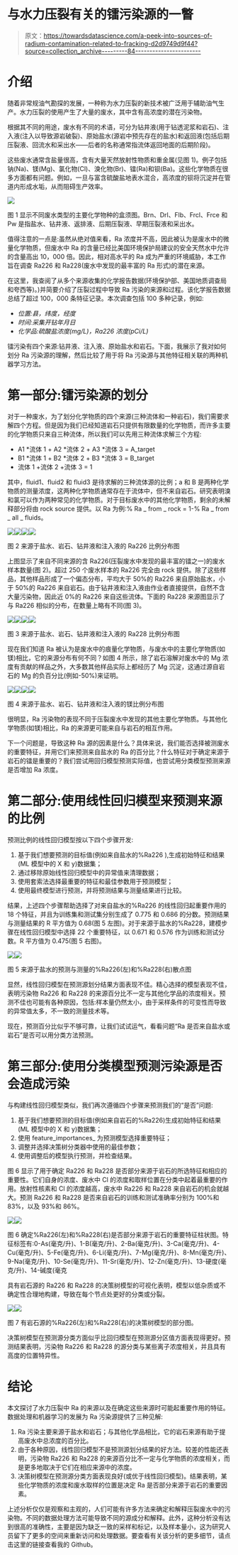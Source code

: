 # 与水力压裂有关的镭污染源的一瞥

> 原文：<https://towardsdatascience.com/a-peek-into-sources-of-radium-contamination-related-to-fracking-d2d9749d9f44?source=collection_archive---------84----------------------->

# 介绍

随着非常规油气勘探的发展，一种称为水力压裂的新技术被广泛用于辅助油气生产。水力压裂的使用产生了大量的废水，其中含有高浓度的潜在污染物。

根据其不同的用途，废水有不同的术语，可分为钻井液(用于钻透泥浆和岩石)、注入液(注入以导致源岩破裂)、原始盐水(源岩中预先存在的盐水)和返回液(包括后期压裂液、回流水和采出水——后者的名称通常指流体返回地面的后期阶段)。

这些废水通常含盐量很高，含有大量天然放射性物质和重金属(见图 1)。例子包括钠(Na)、镁(Mg)、氯化物(Cl)、溴化物(Br)、镭(Ra)和钡(Ba)。这些化学物质在很多方面都有问题。例如，一旦与富含硫酸盐地表水混合，高浓度的钡将沉淀并在管道内形成水垢，从而阻碍生产效率。

![](img/41faa2b47be8590938303da08b66c30b.png)

图 1 显示不同废水类型的主要化学物种的盒须图。Brn、Drl、Flb、Frcl、Frce 和 Pw 是指盐水、钻井液、返排液、后期压裂液、早期压裂液和采出水。

值得注意的一点是:虽然从绝对值来看，Ra 浓度并不高，因此被认为是废水中的微量化学物质，但废水中 Ra 的含量已经比美国环境保护局建议的安全天然水中允许的含量高出 10，000 倍。因此，相对高水平的 Ra 成为严重的环境威胁，本工作旨在调查 Ra226 和 Ra228(废水中发现的最丰富的 Ra 形式)的潜在来源。

在这里，我查阅了从多个来源收集的化学报告数据(环境保护部、美国地质调查局和夸西等)。)并简要介绍了压裂过程中导致 Ra 污染的来源和过程。该化学报告数据总结了超过 100，000 条特征记录。本次调查包括 100 多种记录，例如:

*   *位置:县，纬度，经度*
*   *时间:采集开钻年月日*
*   *化学品:硫酸盐浓度(mg/L)，Ra226 浓度(pCi/L)*

镭污染有四个来源:钻井液、注入液、原始盐水和岩石。下面，我展示了我对如何划分 Ra 污染源的理解，然后比较了用于将 Ra 污染源与其他特征相关联的两种机器学习方法。

# 第一部分:镭污染源的划分

对于一种废水，为了划分化学物质的四个来源(三种流体和一种岩石)，我们需要求解四个方程。但是因为我们已经知道岩石只提供有限数量的化学物质，而许多主要的化学物质只来自三种流体，所以我们可以先用三种流体求解三个方程:

*   A1 *流体 1 + A2 *流体 2 + A3 *流体 3 = A_target
*   B1 *流体 1 + B2 *流体 2 + B3 *流体 3 = B_target
*   流体 1 +流体 2 +流体 3 = 1

其中，fluid1、fluid2 和 fluid3 是待求解的三种流体源的比例；a 和 B 是两种化学物质的测量浓度，这两种化学物质通常存在于流体中，但不来自岩石。研究表明溴和氯可以作为两种常见的化学物质。对于目标废水中的其他化学物质，剩余的未解释部分将由 rock source 提供。以 Ra 为例:% Ra _ from _ rock = 1-% Ra _ from _ all _ fluids。

![](img/af09b61e2c468f1d6f8f76e58d3987bf.png)![](img/019aa92a9b3b38e3e688322e4049ca49.png)![](img/2d0543aa330cf915f6c23b3afcfbe648.png)![](img/6003d2b03fa334f787e86c82f7ea9af0.png)

图 2 来源于盐水、岩石、钻井液和注入液的 Ra226 比例分布图

上图显示了来自不同来源的含 Ra226(压裂废水中发现的最丰富的镭之一)的废水样本数量(图 2)。超过 250 个废水样本的 Ra226 完全由 rock 提供。除了这些样品，其他样品形成了一个偏态分布，平均大于 50%的 Ra226 来自原始盐水，小于 50%的 Ra226 来自岩石。由于钻井液和注入液由作业者直接提供，自然不含大量污染物，因此近 0%的 Ra226 来自这些流体。下面的 Ra228 来源图显示了与 Ra226 相似的分布，在数量上略有不同(图 3)。

![](img/f092d119a83705a272f56e14e1782c1b.png)![](img/24979954d604670f35136875559bf07d.png)![](img/341d704a6be0fab2becb62fbc7bda857.png)![](img/988ea34938875175bbc3047ff3fe25b4.png)

图 3 来源于盐水、岩石、钻井液和注入液的 Ra228 比例分布图

现在我们知道 Ra 被认为是废水中的痕量化学物质，与废水中的主要化学物质(如镁)相比，它的来源分布有何不同？如图 4 所示，除了岩石溶解对废水中的 Mg 浓度有贡献的样品之外，大多数其他样品实际上都经历了 Mg 沉淀，这通过源自岩石的 Mg 的负百分比(例如-50%)来证明。

![](img/60769a7506c82d982a01837f2b0c1342.png)![](img/9a9aef00d1689186768ea447381efc78.png)![](img/26f9ef7031df0cce59f8813a5d8c6615.png)![](img/27069d7b25cf9b711e9b5afff40e643c.png)

图 4 来源于盐水、岩石、钻井液和注入液的镁比例分布图

很明显，Ra 污染物的表现不同于压裂废水中发现的其他主要化学物质。与其他化学物质(如镁)相比，Ra 的来源更可能来自与岩石的相互作用。

下一个问题是，导致这种 Ra 源的因素是什么？具体来说，我们能否选择被测废水的重要特征，并用它们来预测来自盐水的 Ra 的百分比？什么特征对于确定来源于岩石的镭是重要的？我们尝试用回归模型预测实际值，也尝试用分类模型预测来源是否增加 Ra 浓度。

# 第二部分:使用线性回归模型来预测来源的比例

预测比例的线性回归模型按以下四个步骤开发:

1.  基于我们想要预测的目标值(例如来自盐水的%Ra226 ),生成初始特征和结果(ML 模型中的 X 和 y)数据集；
2.  通过移除原始线性回归模型中的异常值来清理数据；
3.  使用套索法选择最重要的特征和最佳参数用于预测模型；
4.  使用最终模型进行预测，并将预测结果与测量结果进行比较。

结果，上述四个步骤帮助选择了对来自盐水的%Ra226 的线性回归起重要作用的 18 个特征，并且为训练集和测试集分别生成了 0.775 和 0.686 的分数。预测结果与测量结果的 R 平方值为 0.68(图 5 左图)。对于来源于盐水的%Ra228，建模步骤在线性回归模型中选择 22 个重要特征，以 0.671 和 0.576 作为训练和测试分数。R 平方值为 0.475(图 5 右图)。

![](img/aa91de30664674abad97ab2ab2231042.png)![](img/ecc64de26170f96f47a2788e2f7052b5.png)

图 5 来源于盐水的预测与测量的%Ra226(左)和%Ra228(右)散点图

显然，线性回归模型在预测源划分结果方面表现不佳。精心选择的模型表现不佳，表明污染物 Ra226 和 Ra228 的来源百分比不一定与其他化学品的浓度相关。预测不佳也可能有各种原因，包括:样本量仍然太小，由于采样条件的可变性而导致的异常值太多，不一致的测量技术等。

现在，预测百分比似乎不够可靠，让我们试试运气，看看问题“Ra 是否来自盐水或岩石”是否可以用分类方法预测。

# 第三部分:使用分类模型预测污染源是否会造成污染

与构建线性回归模型类似，我们再次遵循四个步骤来预测我们的“是否”问题:

1.  基于我们想要预测的目标值(例如来自岩石的%Ra226)生成初始特征和结果(ML 模型中的 X 和 y)数据集；
2.  使用 feature_importances_ 为预测模型选择重要特征；
3.  调整并选择决策树分类器中使用的最佳参数；
4.  使用调整后的模型执行预测，并检查结果。

图 6 显示了用于确定 Ra226 和 Ra228 是否部分来源于岩石的所选特征和相应的重要性。它们自身的浓度、废水中 Cl 的浓度和取样位置在分类中起着最重要的作用。放射性核素和 Cl 的浓度越高，废水中 Ra226 和 Ra228 来自岩石的机会就越大。预测 Ra226 和 Ra228 是否来自岩石的训练和测试准确率分别为 100%和 83%，以及 93%和 86%。

![](img/51c29f807800ea38efd98ce8e60934b3.png)![](img/6c23d47d8772fa1f55a055c32f2d4fce.png)

图 6 确定%Ra226(左)和%Ra228(右)是否部分来源于岩石的重要特征柱状图。特征标签有:0-As(毫克/升)、1-B(毫克/升)、2-Ba(毫克/升)、3-Ca(毫克/升)、4-Cu(毫克/升)、5-Fe(毫克/升)、6-Li(毫克/升)、7-Mg(毫克/升)、8-Mn(毫克/升)、9-Na(毫克/升)、10-Se(毫克/升)、11-Sr(毫克/升)、12-Zn(毫克/升)、13-硬度(毫克/升)、14-碱度(毫克

具有岩石源的 Ra226 和 Ra228 的决策树模型的可视化表明，模型以低杂质或不确定性合理地构建，导致在每个节点处更好的分类或分裂。

![](img/781d35c79e129dd4ef1e5a77a4e3549e.png)![](img/e6b3b83ccdf844410a64b9f3548b1c78.png)

图 7 有岩石源的%Ra226(左)和%Ra228(右)的决策树模型的部分图。

决策树模型在预测源分类方面似乎比回归模型在预测源分区值方面表现得更好。预测结果表明，污染物 Ra226 和 Ra228 的源分类与某些离子浓度相关，并且具有高度的位置特异性。

# 结论

本文探讨了水力压裂中 Ra 的来源以及在确定这些来源时可能起重要作用的特征。数据处理和机器学习的发展为 Ra 污染源提供了三种见解:

1.  Ra 污染主要来源于盐水和岩石；与其他化学品相比，它的岩石来源有助于提高废水中总浓度的百分比。
2.  由于各种原因，线性回归模型不是预测源划分结果的好方法。较差的性能还表明，污染物 Ra226 和 Ra228 的来源百分比不一定与化学物质的浓度相关，而是更多地取决于它们在相应来源中的浓度。
3.  决策树模型在预测源分类方面表现良好(或优于线性回归模型)。结果表明，某些化学物质的浓度和废水取样的位置是决定 Ra 是否部分来源于岩石的重要因素。

上述分析仅仅是观察和主观的，人们可能有许多方法来确定和解释压裂废水中的污染物。不同的数据处理方法可能导致不同的源成分和解释。此外，这种分析没有达到很高的准确性，主要是因为缺乏一致的采样和标记，以及样本量小，这为研究人员留下了更多的空间来重新访问和处理数据。要查看有关该分析的更多细节，请点击这里的链接查看我的 Github。